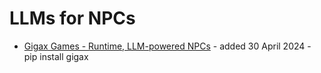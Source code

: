 # LLMs for NPCs

* [Gigax Games - Runtime, LLM-powered NPCs](https://github.com/GigaxGames/gigax) - added 30 April 2024 - pip install gigax
